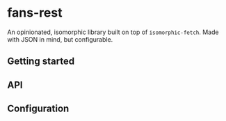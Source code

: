 # fans-rest

An opinionated, isomorphic library built on top of `isomorphic-fetch`.
Made with JSON in mind, but configurable.

## Getting started



## API

## Configuration
